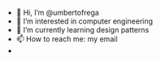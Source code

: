 - 👋 Hi, I’m @umbertofrega
- 👀 I’m interested in computer engineering
- 🌱 I’m currently learning design patterns
- 📫 How to reach me: my email
- 

<!---
umbertofrega/umbertofrega is a ✨ special ✨ repository because its `README.md` (this file) appears on your GitHub profile.
You can click the Preview link to take a look at your changes.
--->
